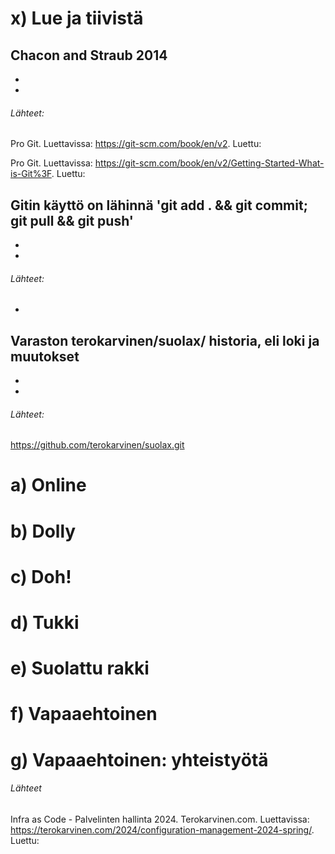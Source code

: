 # x) Lue ja tiivistä

## Chacon and Straub 2014

-
-

###### Lähteet:

Pro Git. Luettavissa: https://git-scm.com/book/en/v2. Luettu: 

Pro Git. Luettavissa: https://git-scm.com/book/en/v2/Getting-Started-What-is-Git%3F. Luettu: 

## Gitin käyttö on lähinnä 'git add . && git commit; git pull && git push'

-
-

###### Lähteet:

-

## Varaston terokarvinen/suolax/ historia, eli loki ja muutokset

-
-

###### Lähteet:

https://github.com/terokarvinen/suolax.git

# a) Online

# b) Dolly

# c) Doh!

# d) Tukki

# e) Suolattu rakki

# f) Vapaaehtoinen

# g) Vapaaehtoinen: yhteistyötä

###### Lähteet

Infra as Code - Palvelinten hallinta 2024. Terokarvinen.com. Luettavissa: https://terokarvinen.com/2024/configuration-management-2024-spring/. Luettu: 
